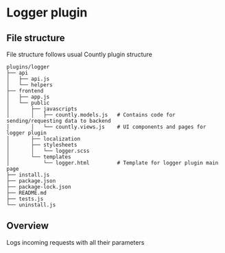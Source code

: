 # Logger plugin

## File structure
File structure follows usual Countly plugin structure
```
plugins/logger
├── api
│   ├── api.js
│   └── helpers
├── frontend
│   ├── app.js
│   └── public
│       ├── javascripts
│       │   ├── countly.models.js   # Contains code for sending/requesting data to backend
│       │   └── countly.views.js    # UI components and pages for logger plugin
│       ├── localization
│       ├── stylesheets
│       │   └── logger.scss
│       └── templates
│           └── logger.html         # Template for logger plugin main page
├── install.js
├── package.json
├── package-lock.json
├── README.md
├── tests.js
└── uninstall.js
```

## Overview
Logs incoming requests with all their parameters
